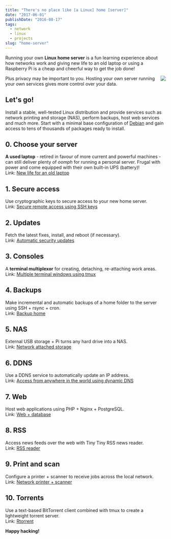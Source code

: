 ```yaml
---
title: "There's no place like [a Linux] home [server]"
date: "2017-06-01"
publishDate: "2016-08-17"
tags:
  - network
  - linux
  - projects
slug: "home-server"
---
```


Running your own **Linux home server** is a fun learning experience about how networks work and giving new life to an old laptop or using a Raspberry Pi is a cheap and cheerful way to get the job done!

<img style="float:right" src="/img/home-server.png" />

Plus privacy may be important to you. Hosting your own server running your own services gives more control over your data.

## Let's go!

Install a stable, well-tested Linux distribution and provide services such as network printing and storage (NAS), perform backups, host web services and much more. Start with a minimal base configuration of [Debian](https://www.circuidipity.com/minimal-debian.html) and gain access to tens of thousands of packages ready to install.

## 0. Choose your server

**A used laptop** -  retired in favour of more current and powerful machines - can still deliver plenty of *oomph* for running a personal server. Frugal with power and come equipped with their own built-in UPS (battery)!<br />
Link: [New life for an old laptop](https://www.circuidipity.com/laptop-home-server)

## 1. Secure access

Use cryptographic keys to secure access to your new home server.<br />
Link: [Secure remote access using SSH keys](https://www.circuidipity.com/secure-remote-access-using-ssh-keys)

## 2. Updates 

Fetch the latest fixes, install, and reboot (if necessary).<br />
Link: [Automatic security updates](https://www.circuidipity.com/unattended-upgrades)

## 3. Consoles 

A **terminal multiplexor** for creating, detaching, re-attaching work areas.<br />
Link: [Multiple terminal windows using tmux](https://www.circuidipity.com/tmux)

## 4. Backups

Make incremental and automatic backups of a home folder to the server using SSH + rsync + cron.<br />
Link: [Backup home](https://www.circuidipity.com/backup-over-lan)

## 5. NAS

External USB storage + Pi turns any hard drive into a NAS.<br />
Link: [Network attached storage](https://www.circuidipity.com/nas-raspberry-pi-sshfs)

## 6. DDNS

Use a DDNS service to automatically update an IP address.<br />
Link: [Access from anywhere in the world using dynamic DNS](https://www.circuidipity.com/ddns-openwrt)

## 7. Web

Host web applications using PHP + Nginx + PostgreSQL.<br />
Link: [Web + database](https://www.circuidipity.com/php-nginx-postgresql)

## 8. RSS

Access news feeds over the web with Tiny Tiny RSS news reader.<br />
Link: [RSS reader](https://www.circuidipity.com/ttrss)

## 9. Print and scan

Configure a printer + scanner to receive jobs across the local network.<br />
Link: [Network printer + scanner](https://www.circuidipity.com/network-printer-scanner)

## 10. Torrents

Use a text-based BitTorrent client combined with tmux to create a lightweight torrent server.<br />
Link: [Rtorrent](https://www.circuidipity.com/rtorrent.html)

**Happy hacking!**
